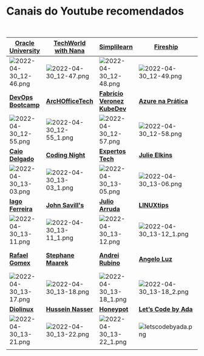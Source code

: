 # Canais do Youtube recomendados
<br>


| [**Oracle University**](https://www.youtube.com/c/OracleUniversity)|[**TechWorld<br>with Nana**](https://www.youtube.com/channel/UCdngmbVKX1Tgre699-XLlUA)|[**Simplilearn**](https://www.youtube.com/c/SimplilearnOfficial)|[**Fireship**](https://www.youtube.com/c/Fireship)|[**FreeCodeCamp**](https://www.youtube.com/c/Freecodecamp)|[**Gustavo Kalau**](https://www.youtube.com/c/GustavoKalau)|[**Go Cloud<br>Architects**](https://www.youtube.com/c/GoCloudArchitects)|
|--|--|--|--|--|--|--|
|![2022-04-30_12-46.png](https://drive.google.com/uc?export=view&id=1cG_s5A8VawLxumuYqViW9MBgHBTQfmZj)|![2022-04-30_12-47.png](https://drive.google.com/uc?export=view&id=1_FeGYf5CZHEcJuKcuZzU5_NFUeUMwE-g)|![2022-04-30_12-48.png](https://drive.google.com/uc?export=view&id=1SPf9ozhiiI0vHBkMJjCw3tZ-ApqiO50u)|![2022-04-30_12-49.png](https://drive.google.com/uc?export=view&id=1W9aFKnUmr3vpUGpllrNf8o5CCbe_2X4C)|![2022-04-30_12-51.png](https://drive.google.com/uc?export=view&id=1vnNNtUZm-Yf4W7lHioNno_K0VwAdnx1J)|![2022-04-30_12-52.png](https://drive.google.com/uc?export=view&id=16R8vqo1KGtgBAT8_-n660nZFMgG5L5An)|![2022-04-30_12-53.png](https://drive.google.com/uc?export=view&id=16iNlmPvMKEdvPZtV7WNOk54PHC1OUnOl)|
|[**DevOps Bootcamp**](https://www.youtube.com/c/DevOpsBootcamp)|[**ArcHOfficeTech**](https://www.youtube.com/c/ArcHOfficeTech)|[**Fabrício Veronez<br>KubeDev**](https://www.youtube.com/c/fabricioveronez)|[**Azure na Prática**](https://www.youtube.com/c/AzurenaPr%C3%A1tica)|[**SREBrasil**](https://www.youtube.com/c/SREBrasil1)|[**Cássio Botaro**](https://www.youtube.com/c/C%C3%A1ssioBotaro)|[**Bruno Russi**](https://www.youtube.com/channel/UCI_VM61NCdzOCyTAZuaie5w)|
|![2022-04-30_12-55.png](https://drive.google.com/uc?export=view&id=1MKbcL0zGeURxd8bWHS8KbuB5HcQ-JZ6O)|![2022-04-30_12-55_1.png](https://drive.google.com/uc?export=view&id=1nuguYzju97-_O16AFQ6LQW1W2VwJEcHE)|![2022-04-30_12-57.png](https://drive.google.com/uc?export=view&id=1-TwHmK3NgFXonJLzLJbBs0GG0b0nVova)|![2022-04-30_12-58.png](https://drive.google.com/uc?export=view&id=1Yuf_g5tPsntqDOLVCQP76KU59zZy912H)|![2022-04-30_12-59.png](https://drive.google.com/uc?export=view&id=136Z4qC2G9FEJpS8N5nI73IuoBQjgDu8O)|![2022-04-30_13-01.png](https://drive.google.com/uc?export=view&id=19V3Ejku1ayWYHroUhULdvX6PXKJzQqUZ)|![2022-04-30_13-01_1.png](https://drive.google.com/uc?export=view&id=1YP5h8pwDI2WN8qlcMEMBrvXO0zAyR-Ac)|
|[**Caio Delgado**](https://www.youtube.com/channel/UCQnpN5AUd36lnMHuIl_rihA)|[**Coding Night**](https://www.youtube.com/channel/UCLoVnmvp0fYn-BCK7yKTxUQ)|[**Expertos Tech**](https://www.youtube.com/c/ExpertosTech)|[**Julie Elkins**](https://www.youtube.com/c/JulieElkins)|[**The Cloud Bootcamp**](https://www.youtube.com/channel/UCWWBoGQZqlRpsavT-WEVxMA)|[**Fabio Akita**](https://www.youtube.com/user/AkitaOnRails)|[**Full Cycle**](https://www.youtube.com/channel/UCMUoZehUZBhLb8XaTc8TQrA)  |
|![2022-04-30_13-03.png](https://drive.google.com/uc?export=view&id=1ACCYrn_gpS0LknY7CMNfGappmR6mb-BY)|![2022-04-30_13-03_1.png](https://drive.google.com/uc?export=view&id=1-KnTYTnLeKGEmkkySNXuiaysaissVBjO)|![2022-04-30_13-05.png](https://drive.google.com/uc?export=view&id=1xnApZP7MJafHskCbt8BMr65YBrRhwfhz)|![2022-04-30_13-06.png](https://drive.google.com/uc?export=view&id=1agsDF5ttNdot1JtgJHHfL4hc2sCWjYe7)|![2022-04-30_13-07.png](https://drive.google.com/uc?export=view&id=1hF5wFs2L-Gfg9UqY5gRpNM_fwNcrRd85)|![2022-04-30_13-07_1.png](https://drive.google.com/uc?export=view&id=14rDEZ8j-UeAlaEceHyIqEVfQOl8pQlGR)|![2022-04-30_13-08.png](https://drive.google.com/uc?export=view&id=1WwpFgukhP4JV4FiFZSwasfLofXAXcGdQ)|
|[**Iago Ferreira**](https://www.youtube.com/channel/UCxdnVqoMYe95iq4ba-Y13BA)|[**John Savill's**](https://www.youtube.com/user/NTFAQGuy)|[**Julio Arruda**](https://www.youtube.com/user/julioarrudac)|[**LINUXtips**](https://www.youtube.com/user/linuxtipscanal)|[**Mateus Muller**](https://www.youtube.com/c/MateusMuller)|[**NetworkChuck**](https://www.youtube.com/user/NetworkChuck)|[**Punk do DevOps**](https://www.youtube.com/channel/UCyNp3i0UZeTL11CUBs9mZyA)|
|![2022-04-30_13-11.png](https://drive.google.com/uc?export=view&id=1A0_bOPzIhOf0ggP1ZsmqRfJ94uS5PuKl)|![2022-04-30_13-11_1.png](https://drive.google.com/uc?export=view&id=13B4QVF9KOdK8C7cLSnunbnslPf7o7Rd-)|![2022-04-30_13-12.png](https://drive.google.com/uc?export=view&id=160TY5aGiflvu78rQcK1cRd6uTGs2LrsC)|![2022-04-30_13-12_1.png](https://drive.google.com/uc?export=view&id=1EDaCMZ9wvAVMun1nQ_pXOPkkCNEeFpMy)|![2022-04-30_13-12_2.png](https://drive.google.com/uc?export=view&id=16WSICfGz9OVKjQrClyQjcy_m-hD7myo-)|![2022-04-30_13-12.png](https://drive.google.com/uc?export=view&id=1yDzCFE9JcYN0g5NyxOTeGnhcdgNJxTmI)|![2022-04-30_13-13.png](https://drive.google.com/uc?export=view&id=1qzUjPGnDPTszSrxN-Wa0CDSBY9coHNfh)|
|[**Rafael Gomex**](https://www.youtube.com/c/RafaelGomex/)|[**Stephane Maarek**](https://www.youtube.com/user/Nephaste20)|[**Andrei Rubino**](https://www.youtube.com/user/AndreiRubino)|[**Angelo Luz**](https://www.youtube.com/user/angelogluz)|[**Academind**](https://www.youtube.com/c/Academind)|[**AWS Training Center**](https://www.youtube.com/c/AWSTrainingCenter/)|[**Be A Better Dev**](https://www.youtube.com/c/BeABetterDev/)|
|![2022-04-30_13-17.png](https://drive.google.com/uc?export=view&id=1xr7fyBxkiJUmiff2SA51oBSipdZi4SCa)|![2022-04-30_13-18.png](https://drive.google.com/uc?export=view&id=1LtnHHTdzqDMBybX25w6X8slbvc0iU0vL)|![2022-04-30_13-18_1.png](https://drive.google.com/uc?export=view&id=1ctaigb2BTstxcShsSt0OEVphAqmL-lq3)|![2022-04-30_13-18_2.png](https://drive.google.com/uc?export=view&id=1hxQduMWdK2KsjfPFVwo0qO3O1tQg6rXi)|![2022-04-30_13-18_3.png](https://drive.google.com/uc?export=view&id=10zPQbpoFAbwuTDM14TbFIJRUpHu6_SQa)|![2022-04-30_13-18_4.png](https://drive.google.com/uc?export=view&id=1p29AcLmDDR3N3tpdUCk51qs1eBA1fN_z)|![2022-04-30_13-19.png](https://drive.google.com/uc?export=view&id=1uW05ijicRMUEPklugdZQRKCpQ3ffro0Q)|
|[**Diolinux**](https://www.youtube.com/user/Diolinux)|[**Hussein Nasser**](https://www.youtube.com/user/GISIGeometry)|[**Honeypot**](https://www.youtube.com/c/Honeypotio/)|[**Let’s Code by Ada**](https://www.youtube.com/c/LetsCodeBR)|[**Aprenda Go**](https://www.youtube.com/c/AprendaGo)|
|![2022-04-30_13-21.png](https://drive.google.com/uc?export=view&id=1n2FACPnp43BYuZWNoclar9Yijcf08NGF)|![2022-04-30_13-22.png](https://drive.google.com/uc?export=view&id=1WLp6kUrfzbXrt7iEAKTLVmHZr1VWdXS-)|![2022-04-30_13-22_1.png](https://drive.google.com/uc?export=view&id=145UwpywbrH8Q2AORk7sClrfG4nNy2iJf)|![letscodebyada.png](https://drive.google.com/uc?export=view&id=1uEM2a4R2q1Dk2psu7MbllafA2w-oaVgM)|![2022-09-05_06-16.png](https://drive.google.com/uc?export=view&id=1WrHjFEK7mmnXewzt1ZnQWsHfzZXKy2d5)
|  |  |  |  |  |  |  |





